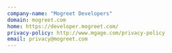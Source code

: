 ```yaml
---
company-name: "Mogreet Developers"
domain: mogreet.com
home: https://developer.mogreet.com/
privacy-policy: http://www.mgage.com/privacy-policy
email: privacy@mogreet.com
---
```




